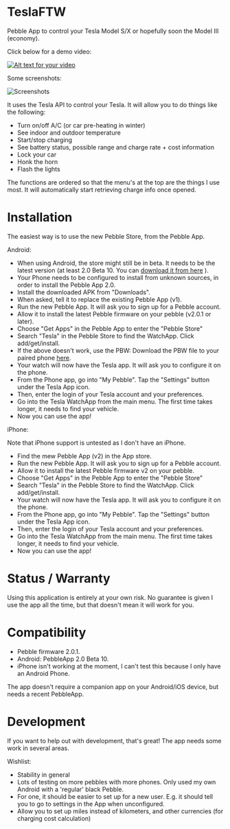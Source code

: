 TeslaFTW
========

Pebble App to control your Tesla Model S/X or hopefully soon the Model III (economy).

Click below for a demo video:

[![Alt text for your video](http://img.youtube.com/vi/GXDTFnsRmms/0.jpg)](http://youtu.be/GXDTFnsRmms)

Some screenshots:

![Screenshots](https://raw.github.com/ErikDeBruijn/TeslaFTW/master/Pebble-Screenshots.png)

It uses the Tesla API to control your Tesla. It will allow you to do things like the following:

 - Turn on/off A/C (or car pre-heating in winter)
 - See indoor and outdoor temperature
 - Start/stop charging
 - See battery status, possible range and charge rate + cost information
 - Lock your car
 - Honk the horn
 - Flash the lights

The functions are ordered so that the menu's at the top are the things I use most. It will automatically start retrieving charge info once opened.

Installation
============

The easiest way is to use the new Pebble Store, from the Pebble App.

Android:

 - When using Android, the store might still be in beta. It needs to be the latest version (at least 2.0 Beta 10. You can [download it from here](https://www.dropbox.com/s/4ojeh4z42rdoj9i/PebbleApp-2.0-BETA10.apk) ).
 - Your Phone needs to be configured to install from unknown sources, in order to install the Pebble App 2.0.
 - Install the downloaded APK from "Downloads".
 - When asked, tell it to replace the existing Pebble App (v1).
 - Run the new Pebble App. It will ask you to sign up for a Pebble account.
 - Allow it to install the latest Pebble firmware on your pebble (v2.0.1 or later).
 - Choose "Get Apps" in the Pebble App to enter the "Pebble Store"
 - Search "Tesla" in the Pebble Store to find the WatchApp. Click add/get/install.
 - If the above doesn't work, use the PBW: Download the PBW file to your paired phone [here](https://github.com/ErikDeBruijn/TeslaFTW/blob/master/build/TeslaFTW.pbw?raw=true).
 - Your watch will now have the Tesla app. It will ask you to configure it on the phone.
 - From the Phone app, go into "My Pebble". Tap the "Settings" button under the Tesla App icon.
 - Then, enter the login of your Tesla account and your preferences.
 - Go into the Tesla WatchApp from the main menu. The first time takes longer, it needs to find your vehicle.
 - Now you can use the app!

iPhone:

Note that iPhone support is untested as I don't have an iPhone.

 - Find the mew Pebble App (v2) in the App store.
 - Run the new Pebble App. It will ask you to sign up for a Pebble account.
 - Allow it to install the latest Pebble firmware v2 on your pebble.
 - Choose "Get Apps" in the Pebble App to enter the "Pebble Store"
 - Search "Tesla" in the Pebble Store to find the WatchApp. Click add/get/install.
 - Your watch will now have the Tesla app. It will ask you to configure it on the phone.
 - From the Phone app, go into "My Pebble". Tap the "Settings" button under the Tesla App icon.
 - Then, enter the login of your Tesla account and your preferences.
 - Go into the Tesla WatchApp from the main menu. The first time takes longer, it needs to find your vehicle.
 - Now you can use the app!

Status / Warranty
=================

Using this application is entirely at your own risk. No guarantee is given I use the app all the time, but that doesn't mean it will work for you.

Compatibility
=============

 - Pebble firmware 2.0.1.
 - Android: PebbleApp 2.0 Beta 10.
 - iPhone isn't working at the moment, I can't test this because I only have an Android Phone.

The app doesn't require a companion app on your Android/iOS device, but needs a recent PebbleApp.

Development
===========

If you want to help out with development, that's great! The app needs some work in several areas.

Wishlist:

 - Stability in general
 - Lots of testing on more pebbles with more phones. Only used my own Android with a 'regular' black Pebble.
 - For one, it should be easier to set up for a new user. E.g. it should tell you to go to settings in the App when unconfigured.
 - Allow you to set up miles instead of kilometers, and other currencies (for charging cost calculation)
